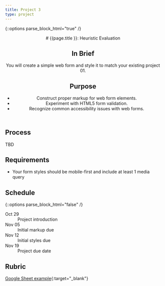 ```yaml
---
title: Project 3
type: project
---
```


{::options parse_block_html="true" /}

<header>
# {{page.title }}: Heuristic Evaluation

## In Brief
You will create a simple web form and style it to match your existing project 01.

## Purpose
- Construct proper markup for web form elements.
- Experiment with HTML5 form validation.
- Recognize common accessibility issues with web forms.
</header>

<section>

## Process
TBD

## Requirements
- Your form styles should be mobile-first and include at least 1 media query

</section>

<aside>

## Schedule

{::options parse_block_html="false" /}
<dl>
<dt>Oct 29</dt>
<dd>Project introduction</dd>
<dt>Nov 05</dt>
<dd>Initial markup due</dd>
<dt>Nov 12</dt>
<dd>Initial styles due</dd>
<dt>Nov 19</dt>
<dd>Project due date</dd>
</dl>

## Rubric
[Google Sheet example](){:target="_blank"}

</aside>
